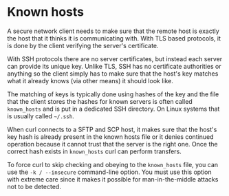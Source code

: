 # Known hosts

A secure network client needs to make sure that the remote host is exactly the
host that it thinks it is communicating with. With TLS based protocols, it is
done by the client verifying the server's certificate.

With SSH protocols there are no server certificates, but instead each server
can provide its unique key. Unlike TLS, SSH has no certificate authorities or
anything so the client simply has to make sure that the host's key matches
what it already knows (via other means) it should look like.

The matching of keys is typically done using hashes of the key and the file
that the client stores the hashes for known servers is often called
`known_hosts` and is put in a dedicated SSH directory. On Linux systems that
is usually called `~/.ssh`.

When curl connects to a SFTP and SCP host, it makes sure that the host's key
hash is already present in the known hosts file or it denies continued
operation because it cannot trust that the server is the right one. Once the
correct hash exists in `known_hosts` curl can perform transfers.

To force curl to skip checking and obeying to the `known_hosts` file, you can
use the `-k / --insecure` command-line option. You must use this option with
extreme care since it makes it possible for man-in-the-middle attacks not to
be detected.
